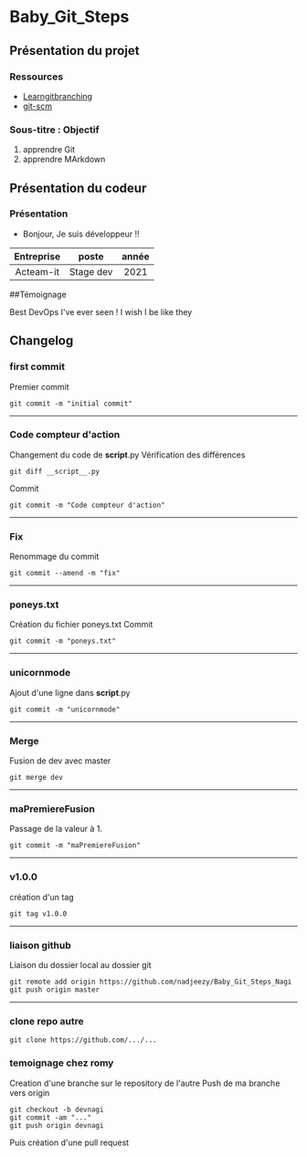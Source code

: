 # Baby_Git_Steps

## Présentation du projet

### Ressources

- [Learngitbranching](https://learngitbranching.js.org/?locale=fr_FR)
- [git-scm](https://git-scm.com/)

### Sous-titre : Objectif

1. apprendre Git
2. apprendre MArkdown

## Présentation du codeur

### Présentation

- Bonjour, Je suis développeur !!

| Entreprise | poste | année |
| :---------------: |:---------------:| :-----:|
| Acteam-it  | Stage dev | 2021 |

##Témoignage

Best DevOps I've ever seen ! I wish I be like they

## Changelog

### first commit
Premier commit
```git
git commit -m "initial commit"
```

---------------
### Code compteur d'action
Changement du code de __script__.py
Vérification des différences
```git
git diff __script__.py
```
Commit
```git
git commit -m "Code compteur d'action"
```

----------------
### Fix
Renommage du commit
```git
git commit --amend -m "fix"
```

----------------
### poneys.txt
Création du fichier poneys.txt
Commit
```git
git commit -m "poneys.txt"
```
----------------
### unicornmode
Ajout d'une ligne dans __script__.py
```git
git commit -m "unicornmode"
```

---
### Merge
Fusion de dev avec master
```git
git merge dev
```

---
### maPremiereFusion
Passage de la valeur à 1.
```git
git commit -m "maPremiereFusion"
```
---
### v1.0.0
création d'un tag
```git
git tag v1.0.0
```
---
### liaison github
Liaison du dossier local au dossier git
```git
git remote add origin https://github.com/nadjeezy/Baby_Git_Steps_Nagi
git push origin master 
```
---
### clone repo autre
```git
git clone https://github.com/.../... 
```

### temoignage chez romy
Creation d'une branche sur le repository de l'autre
Push de ma branche vers origin
```git
git checkout -b devnagi
git commit -am "..."
git push origin devnagi 
```
Puis création d'une pull request